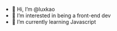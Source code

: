 - 👋 Hi, I’m @luxkao
- 👀 I’m interested in being a front-end dev 
- 🌱 I’m currently learning Javascript 
